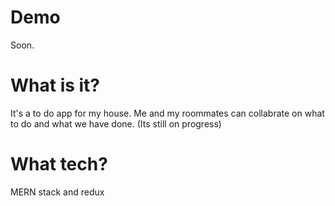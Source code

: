 # Demo

Soon.

# What is it?

It's a to do app for my house. Me and my roommates can collabrate on what to do and what we have done. (Its still on progress)

# What tech?

MERN stack and redux
